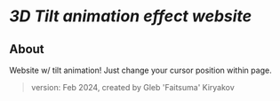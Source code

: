 # **_3D Tilt animation effect website_**

## About

Website w/ tilt animation! Just change your cursor position within page.
​
> version: Feb 2024, created by Gleb 'Faitsuma' Kiryakov